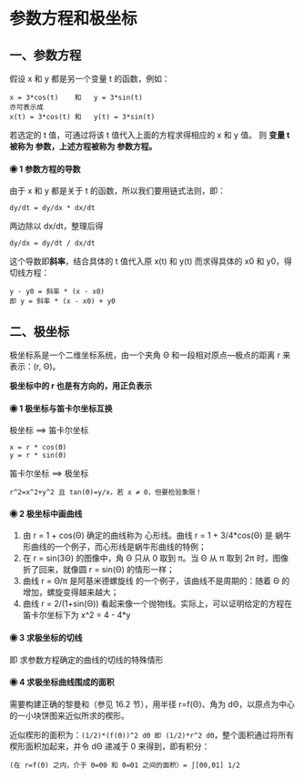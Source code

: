 # 参数方程和极坐标

## 一、参数方程
假设 x 和 y 都是另一个变量 t 的函数，例如：
```
x = 3*cos(t)    和   y = 3*sin(t)
亦可表示成
x(t) = 3*cos(t) 和   y(t) = 3*sin(t)
```
若选定的 t 值，可通过将该 t 值代入上面的方程求得相应的 x 和 y 值。
则 **变量 t 被称为 参数，上述方程被称为 参数方程。**

#### ◉ 1 参数方程的导数
由于 x 和 y 都是关于 t 的函数，所以我们要用链式法则，即：
```
dy/dt = dy/dx * dx/dt
```
两边除以 dx/dt，整理后得
```
dy/dx = dy/dt / dx/dt
```

这个导数即**斜率**，结合具体的 t 值代入原 x(t) 和 y(t) 而求得具体的 x0 和 y0，得切线方程：
```
y - y0 = 斜率 * (x - x0)
即 y = 斜率 * (x - x0) + y0
```

## 二、极坐标
极坐标系是一个二维坐标系统，由一个夹角 Θ 和一段相对原点—极点的距离 r 来表示：(r, Θ)。

**极坐标中的 r 也是有方向的，用正负表示**

#### ◉ 1 极坐标与笛卡尔坐标互换
极坐标 ⟹ 笛卡尔坐标
```
x = r * cos(Θ)
y = r * sin(Θ)
```
笛卡尔坐标 ⟹ 极坐标
```
r^2=x^2+y^2 且 tan(Θ)=y/x，若 x ≠ 0，但要检验象限！
```

#### ◉ 2 极坐标中画曲线
1. 由 r = 1 + cos(Θ) 确定的曲线称为 心形线。曲线 r = 1 + 3/4*cos(Θ) 是 蜗牛形曲线的一个例子，而心形线是蜗牛形曲线的特例；
2. 在 r = sin(3Θ) 的图像中，角 Θ 只从 0 取到 π。当 Θ 从 π 取到 2π 时，图像折了回来，就像圆 r = sin(Θ) 的情形一样；
3. 曲线 r = Θ/π 是阿基米德螺旋线 的一个例子，该曲线不是周期的：随着 Θ 的增加，螺旋变得越来越大；
4. 曲线 r = 2/(1+sin(Θ)) 看起来像一个抛物线。实际上，可以证明给定的方程在笛卡尔坐标下为 x^2 = 4 - 4*y

#### ◉ 3 求极坐标的切线
即 求参数方程确定的曲线的切线的特殊情形

#### ◉ 4 求极坐标曲线围成的面积
需要构建正确的黎曼和（参见 16.2 节），用半径 r=f(Θ)、角为 dΘ，以原点为中心的一小块饼图来近似所求的楔形。

近似楔形的面积为：```(1/2)*(f(Θ))^2 dΘ 即 (1/2)*r^2 dΘ```，整个面积通过将所有楔形面积加起来，并令 dΘ 递减于 0 来得到，即有积分：
```
(在 r=f(Θ) 之内，介于 Θ=Θ0 和 Θ=Θ1 之间的面积）= ∫[Θ0,Θ1] 1/2
```
